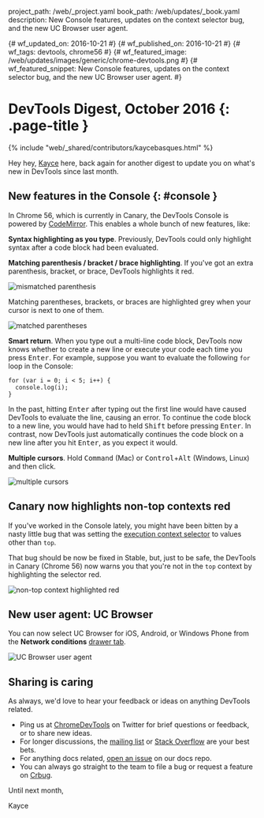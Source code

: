 project_path: /web/_project.yaml
book_path: /web/updates/_book.yaml
description: New Console features, updates on the context selector bug, and the new UC Browser user agent.

{# wf_updated_on: 2016-10-21 #}
{# wf_published_on: 2016-10-21 #}
{# wf_tags: devtools, chrome56 #}
{# wf_featured_image: /web/updates/images/generic/chrome-devtools.png #}
{# wf_featured_snippet: New Console features, updates on the context selector bug, and the new UC Browser user agent. #}

# DevTools Digest, October 2016 {: .page-title }

{% include "web/_shared/contributors/kaycebasques.html" %}

Hey hey, [Kayce](//twitter.com/kaycebasques) here, back again for
another digest to update you on what's new in DevTools since last month.

[Crbug]: //bugs.chromium.org/p/chromium/issues/list?can=1&q=component%3APlatform%3EDevTools+-status%3AUnconfirmed+-status%3AUntriaged++-status%3AAvailable+-status%3AAssigned+-status%3AStarted+-status%3AExternalDependency+-status%3ADuplicate+-status%3AWontFix+-status%3AArchived+&sort=-modified&colspec=ID+Pri+M+Stars+ReleaseBlock+Component+Status+Owner+Summary+OS+Modified&x=m&y=releaseblock&cells=ids

## New features in the Console {: #console }

In Chrome 56, which is currently in Canary, the DevTools Console is powered by
[CodeMirror](//codemirror.net/). This enables a whole bunch of new
features, like:

**Syntax highlighting as you type**. Previously, DevTools could only
highlight syntax after a code block had been evaluated.

**Matching parenthesis / bracket / brace highlighting**. If you've got
an extra parenthesis, bracket, or brace, DevTools highlights it red.

![mismatched
parenthesis](/web/updates/images/2016/10/mismatched-parenthesis.png)

Matching parentheses, brackets, or braces are highlighted grey when your
cursor is next to one of them.

![matched parentheses](/web/updates/images/2016/10/matched-parentheses.png) 

**Smart return**. When you type out a multi-line code block, DevTools
now knows whether to create a new line or execute your code each time you
press <kbd>Enter</kbd>. For example, suppose you want to
evaluate the following `for` loop in the Console:

    for (var i = 0; i < 5; i++) {
      console.log(i);
    }

In the past, hitting <kbd>Enter</kbd> after typing out the first line would
have caused DevTools to evaluate the line, causing an error.
To continue the code block to a new line, you would have had to held 
<kbd>Shift</kbd> before pressing <kbd>Enter</kbd>. In contrast, now
DevTools just automatically continues the code block on a new line after
you hit <kbd>Enter</kbd>, as you expect it would.

**Multiple cursors**. Hold <kbd>Command</kbd> (Mac) or
<kbd>Control</kbd>+<kbd>Alt</kbd> (Windows, Linux) and then click.

![multiple cursors](/web/updates/images/2016/10/multiple-cursors.gif)

## Canary now highlights non-top contexts red

If you've worked in the Console lately, you might have been bitten by a
nasty little bug that was setting the [execution context
selector](/web/tools/chrome-devtools/console/#execution-context) to values
other than `top`.

That bug should be now be fixed in Stable, but, just to be safe, the DevTools
in Canary (Chrome 56) now warns you that you're not in the `top` context by
highlighting the selector red.

![non-top context highlighted
red](/web/updates/images/2016/10/non-top-context.png)

## New user agent: UC Browser

You can now select UC Browser for iOS, Android, or Windows Phone from
the **Network conditions** [drawer
tab](/web/tools/chrome-devtools/settings#drawer-tabs).

![UC Browser user agent](/web/updates/images/2016/10/uc-browser.png)

## Sharing is caring

As always, we'd love to hear your feedback or ideas on anything DevTools
related.

* Ping us at [ChromeDevTools](//twitter.com/chromedevtools) on Twitter
  for brief questions or feedback, or to share new ideas.
* For longer discussions, the [mailing list](//groups.google.com/forum/#!forum/google-chrome-developer-tools/topics) or [Stack Overflow](http://stackoverflow.com/questions/tagged/google-chrome-devtools) are your best bets.
* For anything docs related, [open an issue](//github.com/google/WebFundamentals/issues/new) on our docs repo.
* You can always go straight to the team to file a bug or request a feature
  on [Crbug](//bugs.chromium.org/p/chromium/issues/list).

Until next month,

Kayce

